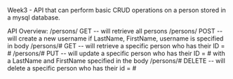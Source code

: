 Week3 - API that can perform basic CRUD operations on a person stored in a mysql database.


API Overview: 
/persons/ GET -- will retrieve all persons
/persons/ POST -- will create a new username if LastName, FirstName, username is specified in body
/persons/# GET -- will retrieve a specific person who has their ID = #
/persons/# PUT -- will update a specific person who has their ID = # with a LastName and FirstName specified in the body
/persons/# DELETE -- will delete a specific person who has their id = #
